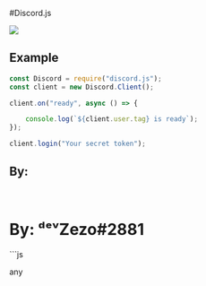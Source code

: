 #Discord.js 

<p>
<a href="https://nodei.co/npm/discord.js/"><img src="https://nodei.co/npm/discord.js.png downloads=true&stars=true"></a>

</p>

## Example
```js
const Discord = require("discord.js");
const client = new Discord.Client();

client.on("ready", async () => {

    console.log(`${client.user.tag} is ready`);
});

client.login("Your secret token");
```

## By:
<br>
<h1>By: ᵈᵉᵛZezo#2881</h1>
```js

any

```

